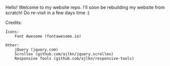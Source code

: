 Hello! Welcome to my website repo. I'll soon be rebuilding my website from scratch! Do re-visit in a few days time :)

Credits:

	Icons:
		Font Awesome (fontawesome.io)

	Other:
		jQuery (jquery.com)
		Scrollex (github.com/ajlkn/jquery.scrollex)
		Responsive Tools (github.com/ajlkn/responsive-tools)
